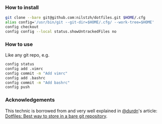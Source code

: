 ### How to install

```sh
git clone --bare git@github.com:nilstzh/dotfiles.git $HOME/.cfg
alias config='/usr/bin/git --git-dir=$HOME/.cfg/ --work-tree=$HOME'
config checkout
config config --local status.showUntrackedFiles no
```

### How to use

Like any git repo, e.g. 

```sh
config status
config add .vimrc
config commit -m "Add vimrc"
config add .bashrc
config commit -m "Add bashrc"
config push
```

### Acknowledgements

This technic is borrowed from and very well explained in [@durdn](https://www.twitter.com/durdn)'s article: [Dotfiles: Best way to store in a bare git repository](https://www.atlassian.com/git/tutorials/dotfiles).
